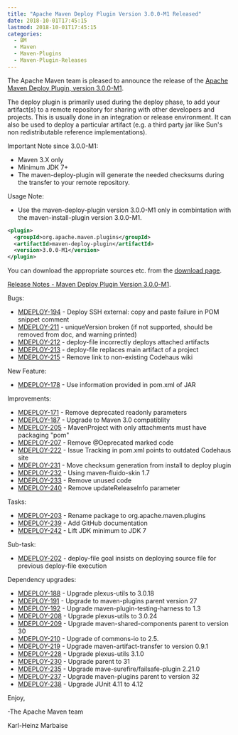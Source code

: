 ```yaml
---
title: "Apache Maven Deploy Plugin Version 3.0.0-M1 Released"
date: 2018-10-01T17:45:15
lastmod: 2018-10-01T17:45:15
categories:
  - BM
  - Maven
  - Maven-Plugins
  - Maven-Plugin-Releases
---
```

The Apache Maven team is pleased to announce the release of the 
[Apache Maven Deploy Plugin, version 3.0.0-M1](https://maven.apache.org/plugins/maven-deploy-plugin/).

The deploy plugin is primarily used during the deploy phase, to add your
artifact(s) to a remote repository for sharing with other developers and
projects. This is usually done in an integration or release environment. It can
also be used to deploy a particular artifact (e.g. a third party jar like Sun's
non redistributable reference implementations).

Important Note since 3.0.0-M1:

 * Maven 3.X only
 * Minimum JDK 7+
 * The maven-deploy-plugin will generate the needed checksums
   during the transfer to your remote repository.

Usage Note:
 
 * Use the maven-deploy-plugin version 3.0.0-M1 only in combintation
   with the maven-install-plugin version 3.0.0-M1.

```xml
<plugin>
  <groupId>org.apache.maven.plugins</groupId>
  <artifactId>maven-deploy-plugin</artifactId>
  <version>3.0.0-M1</version>
</plugin>
```

You can download the appropriate sources etc. from the [download page](https://maven.apache.org/plugins/maven-deploy-plugin/download.cgi).

<!-- more -->



[Release Notes - Maven Deploy Plugin Version 3.0.0-M1](https://issues.apache.org/jira/secure/ReleaseNote.jspa?projectId=12317228&version=12330476).


Bugs:

 * [MDEPLOY-194](https://issues.apache.org/jira/browse/MDEPLOY-194) - Deploy SSH external: copy and paste failure in POM snippet comment
 * [MDEPLOY-211](https://issues.apache.org/jira/browse/MDEPLOY-211) - uniqueVersion broken (if not supported, should be removed from doc, and warning printed)
 * [MDEPLOY-212](https://issues.apache.org/jira/browse/MDEPLOY-212) - deploy-file incorrectly deploys attached artifacts
 * [MDEPLOY-213](https://issues.apache.org/jira/browse/MDEPLOY-213) - deploy-file replaces main artifact of a project
 * [MDEPLOY-215](https://issues.apache.org/jira/browse/MDEPLOY-215) - Remove link to non-existing Codehaus wiki

New Feature:

 * [MDEPLOY-178](https://issues.apache.org/jira/browse/MDEPLOY-178) - Use information provided in pom.xml of JAR

Improvements:

 * [MDEPLOY-171](https://issues.apache.org/jira/browse/MDEPLOY-171) - Remove deprecated readonly parameters
 * [MDEPLOY-187](https://issues.apache.org/jira/browse/MDEPLOY-187) - Upgrade to Maven 3.0 compatiblity
 * [MDEPLOY-205](https://issues.apache.org/jira/browse/MDEPLOY-205) - MavenProject with only attachments must have packaging "pom"
 * [MDEPLOY-207](https://issues.apache.org/jira/browse/MDEPLOY-207) - Remove @Deprecated marked code
 * [MDEPLOY-222](https://issues.apache.org/jira/browse/MDEPLOY-222) - Issue Tracking in pom.xml points to outdated Codehaus site
 * [MDEPLOY-231](https://issues.apache.org/jira/browse/MDEPLOY-231) - Move checksum generation from install to deploy plugin
 * [MDEPLOY-232](https://issues.apache.org/jira/browse/MDEPLOY-232) - Using maven-fluido-skin 1.7
 * [MDEPLOY-233](https://issues.apache.org/jira/browse/MDEPLOY-233) - Remove unused code
 * [MDEPLOY-240](https://issues.apache.org/jira/browse/MDEPLOY-240) - Remove updateReleaseInfo parameter

Tasks:

 * [MDEPLOY-203](https://issues.apache.org/jira/browse/MDEPLOY-203) - Rename package to org.apache.maven.plugins
 * [MDEPLOY-239](https://issues.apache.org/jira/browse/MDEPLOY-239) - Add GitHub documentation
 * [MDEPLOY-242](https://issues.apache.org/jira/browse/MDEPLOY-242) - Lift JDK minimum to JDK 7

Sub-task:

 * [MDEPLOY-202](https://issues.apache.org/jira/browse/MDEPLOY-202) - deploy-file goal insists on deploying source file for previous deploy-file execution

Dependency upgrades:

 * [MDEPLOY-188](https://issues.apache.org/jira/browse/MDEPLOY-188) - Upgrade plexus-utils to 3.0.18
 * [MDEPLOY-191](https://issues.apache.org/jira/browse/MDEPLOY-191) - Upgrade to maven-plugins parent version 27
 * [MDEPLOY-192](https://issues.apache.org/jira/browse/MDEPLOY-192) - Upgrade maven-plugin-testing-harness to 1.3
 * [MDEPLOY-208](https://issues.apache.org/jira/browse/MDEPLOY-208) - Upgrade plexus-utils to 3.0.24
 * [MDEPLOY-209](https://issues.apache.org/jira/browse/MDEPLOY-209) - Upgrade maven-shared-components parent to version 30
 * [MDEPLOY-210](https://issues.apache.org/jira/browse/MDEPLOY-210) - Upgrade of commons-io to 2.5.
 * [MDEPLOY-219](https://issues.apache.org/jira/browse/MDEPLOY-219) - Upgrade maven-artifact-transfer to version 0.9.1
 * [MDEPLOY-228](https://issues.apache.org/jira/browse/MDEPLOY-228) - Upgrade plexus-utils 3.1.0
 * [MDEPLOY-230](https://issues.apache.org/jira/browse/MDEPLOY-230) - Upgrade parent to 31
 * [MDEPLOY-235](https://issues.apache.org/jira/browse/MDEPLOY-235) - Upgrade mave-surefire/failsafe-plugin 2.21.0
 * [MDEPLOY-237](https://issues.apache.org/jira/browse/MDEPLOY-237) - Upgrade maven-plugins parent to version 32
 * [MDEPLOY-238](https://issues.apache.org/jira/browse/MDEPLOY-238) - Upgrade JUnit 4.11 to 4.12

Enjoy,

-The Apache Maven team

Karl-Heinz Marbaise
